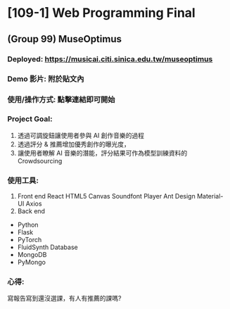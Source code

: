 # [109-1] Web Programming Final
## (Group 99) MuseOptimus
### Deployed: https://musicai.citi.sinica.edu.tw/museoptimus
### Demo 影片: 附於貼文內
### 使用/操作方式: 點擊連結即可開始
### Project Goal:
1. 透過可調旋鈕讓使用者參與 AI 創作音樂的過程
2. 透過評分 & 推薦增加優秀創作的曝光度，
3. 讓使用者瞭解 AI 音樂的潛能，評分結果可作為模型訓練資料的 Crowdsourcing
### 使用工具:
1. Front end
  React
  HTML5 Canvas
  Soundfont Player
  Ant Design
  Material-UI
  Axios
2. Back end
- Python
- Flask
- PyTorch
- FluidSynth
Database
- MongoDB
- PyMongo
### 心得:
寫報告寫到還沒選課，有人有推薦的課嗎?
